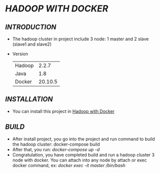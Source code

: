 # ***HADOOP WITH DOCKER***

## ***INTRODUCTION***

* The hadoop cluster in project include 3 node: 1 master and 2 slave (slave1 and slave2)
* Version <table>

    <tr>
        <td>Hadoop</td>
        <td>2.2.7</td>
    </tr>
    <tr>
        <td>Java</td>
        <td>1.8</td>
    </tr>
    <tr>
        <td>Docker</td>
        <td>20.10.5</td>
    </tr>
   </table>


## ***INSTALLATION***

* You can install this project in [Hadoop with Docker](https://github.com/ThadaPhan/Hadoop-on-Docker.git)

## ***BUILD***

* After install project, you go into the project and run command to build the hadoop cluster: docker-compose build
* After that, you run: *docker-compose up -d*
* Congratulation, you have completed build and run a hadoop cluster 3 node with docker. You can attach into any node by attach or exec docker command, ex: *docker exec -it master /bin/bash*

